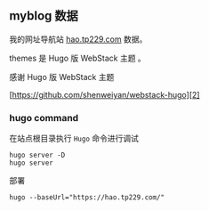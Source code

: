 myblog 数据
------
我的网址导航站 [hao.tp229.com][1] 数据。

themes 是 Hugo 版 WebStack 主题 。

感谢 Hugo 版 WebStack 主题

[https://github.com/shenweiyan/webstack-hugo][2]

### hugo command

在站点根目录执行 `Hugo` 命令进行调试
```shell
hugo server -D
hugo server 
```

部署
```shell
hugo --baseUrl="https://hao.tp229.com/"
```

[1]: https://hao.tp229.com/
[2]: https://github.com/shenweiyan/webstack-hugo
